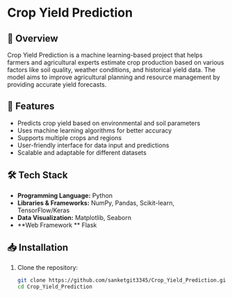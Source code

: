 # Crop Yield Prediction

## 📌 Overview
Crop Yield Prediction is a machine learning-based project that helps farmers and agricultural experts estimate crop production based on various factors like soil quality, weather conditions, and historical yield data. The model aims to improve agricultural planning and resource management by providing accurate yield forecasts.

## 🚀 Features
- Predicts crop yield based on environmental and soil parameters
- Uses machine learning algorithms for better accuracy
- Supports multiple crops and regions
- User-friendly interface for data input and predictions
- Scalable and adaptable for different datasets

## 🛠️ Tech Stack
- **Programming Language:** Python
- **Libraries & Frameworks:** NumPy, Pandas, Scikit-learn, TensorFlow/Keras 
- **Data Visualization:** Matplotlib, Seaborn
- **Web Framework ** Flask

## 📥 Installation
1. Clone the repository:
   ```bash
   git clone https://github.com/sanketgit3345/Crop_Yield_Prediction.git
   cd Crop_Yield_Prediction
